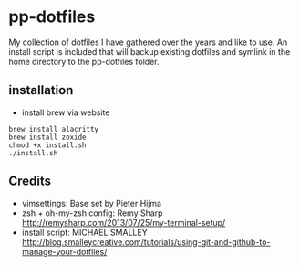 # pp-dotfiles

My collection of dotfiles I have gathered over the years and like to use. An install script is included that will backup existing dotfiles and symlink in the home directory to the pp-dotfiles folder.

## installation

- install brew via website

```
brew install alacritty
brew install zoxide
chmod +x install.sh
./install.sh
```

## Credits

- vimsettings: Base set by Pieter Hijma
- zsh + oh-my-zsh config: Remy Sharp http://remysharp.com/2013/07/25/my-terminal-setup/
- install script: MICHAEL SMALLEY http://blog.smalleycreative.com/tutorials/using-git-and-github-to-manage-your-dotfiles/
